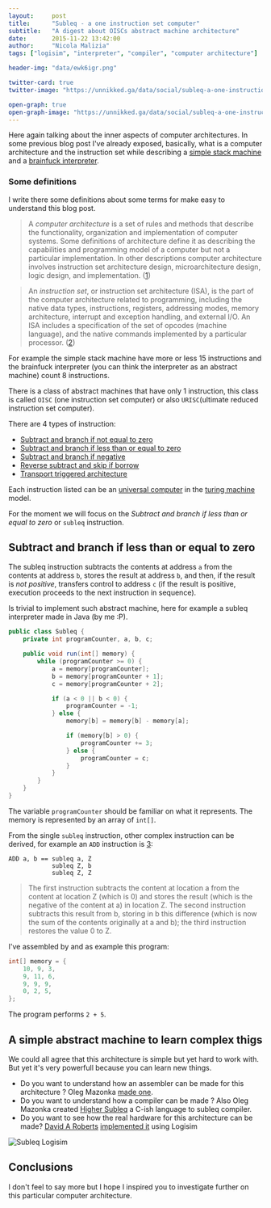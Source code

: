 ```yaml
---
layout:     post
title:      "Subleq - a one instruction set computer"
subtitle:   "A digest about OISCs abstract machine architecture"
date:       2015-11-22 13:42:00
author:     "Nicola Malizia"
tags: ["logisim", "interpreter", "compiler", "computer architecture"]

header-img: "data/ewk6igr.png"

twitter-card: true
twitter-image: "https://unnikked.ga/data/social/subleq-a-one-instruction-set-computer.jpg"

open-graph: true
open-graph-image: "https://unnikked.ga/data/social/subleq-a-one-instruction-set-computer.jpg"
---
```


Here again talking about the inner aspects of computer architectures. In some previous blog post I've already exposed, basically, what is a computer architecture and the instruction set while describing a [simple stack machine](/how-to-build-simple-stack-virtual-machine/) and a [brainfuck interpreter](/how-to-build-a-brainfuck-interpreter/).

### Some definitions

I write there some definitions about some terms for make easy to understand this blog post.

> A *computer architecture* is a set of rules and methods that describe the functionality, organization and implementation of computer systems. Some definitions of architecture define it as describing the capabilities and programming model of a computer but not a particular implementation. In other descriptions computer architecture involves instruction set architecture design, microarchitecture design, logic design, and implementation. ([1](https://en.wikipedia.org/wiki/Computer_architecture))

> An *instruction set*, or instruction set architecture (ISA), is the part of the computer architecture related to programming, including the native data types, instructions, registers, addressing modes, memory architecture, interrupt and exception handling, and external I/O. An ISA includes a specification of the set of opcodes (machine language), and the native commands implemented by a particular processor. ([2](https://en.wikipedia.org/wiki/Instruction_set))

For example the simple stack machine have more or less 15 instructions and the brainfuck interpreter (you can think the interpreter as an abstract machine) count 8 instructions.

There is a class of abstract machines that have only 1 instruction, this class is called `OISC` (one instruction set computer) or also `URISC`(ultimate reduced instruction set computer).

There are 4 types of instruction:

- <u>[Subtract and branch if not equal to zero](https://en.wikipedia.org/wiki/One_instruction_set_computer#Subtract_and_branch_if_non_zero)</u>
- <u>[Subtract and branch if less than or equal to zero](https://en.wikipedia.org/wiki/One_instruction_set_computer#Subtract_and_branch_if_less_than_or_equal_to_zero)</u>
- <u>[Subtract and branch if negative](https://en.wikipedia.org/wiki/One_instruction_set_computer#Subtract_and_branch_if_negative)</u>
- <u>[Reverse subtract and skip if borrow](https://en.wikipedia.org/wiki/One_instruction_set_computer#Reverse_subtract_and_skip_if_borrow)</u>
- <u>[Transport triggered architecture](https://en.wikipedia.org/wiki/One_instruction_set_computer#Transport_triggered_architecture)</u>

Each instruction listed can be an [universal computer](https://en.wikipedia.org/wiki/Universal_computer) in the [turing machine](https://en.wikipedia.org/wiki/Turing_machine) model.

For the moment we will focus on the _Subtract and branch if less than or equal to zero_ or `subleq` instruction.

## Subtract and branch if less than or equal to zero

The subleq instruction subtracts the contents at address `a` from the contents at address `b`, stores the result at address `b`, and then, if the result is *not positive*, transfers control to address `c` (if the result is positive, execution proceeds to the next instruction in sequence).

Is trivial to implement such abstract machine, here for example a subleq interpreter made in Java (by me :P).

```java
public class Subleq {
	private int programCounter, a, b, c;

	public void run(int[] memory) {
		while (programCounter >= 0) {
			a = memory[programCounter];
			b = memory[programCounter + 1];
			c = memory[programCounter + 2];

			if (a < 0 || b < 0) {
				programCounter = -1;
			} else {
				memory[b] = memory[b] - memory[a];

				if (memory[b] > 0) {
					programCounter += 3;
				} else {
					programCounter = c;
				}
			}
		}
	}
}
```

The variable `programCounter` should be familiar on what it represents. The memory is represented by an array of `int[]`.

From the single `subleq` instruction, other complex instruction can be derived, for example an `ADD` instruction is [3](https://en.wikipedia.org/wiki/One_instruction_set_computer#Synthesized_instructions):

```
ADD a, b == subleq a, Z
            subleq Z, b
            subleq Z, Z
```

> The first instruction subtracts the content at location a from the content at location Z (which is 0) and stores the result (which is the negative of the content at a) in location Z. The second instruction subtracts this result from b, storing in b this difference (which is now the sum of the contents originally at a and b); the third instruction restores the value 0 to Z.

I've assembled by and as example this program:

```java
int[] memory = {
	10, 9, 3,
	9, 11, 6,
	9, 9, 9,
	0, 2, 5,
};
```

The program performs `2 + 5`.

## A simple abstract machine to learn complex thigs

We could all agree that this architecture is simple but yet hard to work with. But yet it's very powerfull because you can learn new things.

- Do you want to understand how an assembler can be made for this architecture ? Oleg Mazonka <u>[made one](http://mazonka.com/subleq/)</u>.
- Do you want to understand how a compiler can be made ? Also Oleg Mazonka created <u>[Higher Subleq](http://mazonka.com/subleq/hsq.html)</u> a C-ish language to subleq compiler.
- Do you want to see how the real hardware for this architecture can be made? <u>[David A Roberts](https://davidar.io/)</u> <u>[implemented it](https://github.com/davidar/subleq)</u> using Logisim

![Subleq Logisim](https://unnikked.ga/data/subleq-logisim.jpg)

## Conclusions

I don't feel to say more but I hope I inspired you to investigate further on this particular computer architecture.
